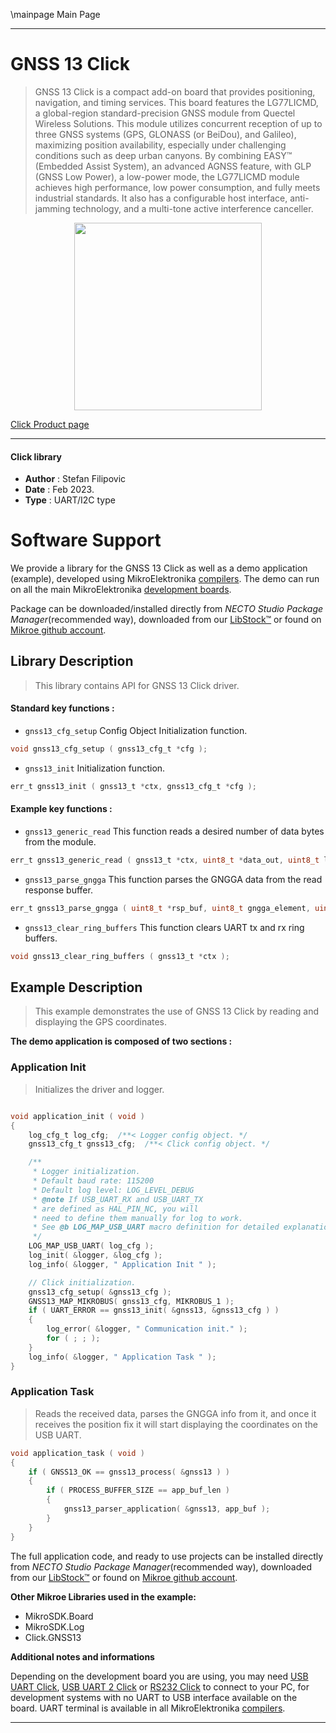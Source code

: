 \mainpage Main Page

---
# GNSS 13 Click

> GNSS 13 Click is a compact add-on board that provides positioning, navigation, and timing services. This board features the LG77LICMD, a global-region standard-precision GNSS module from Quectel Wireless Solutions. This module utilizes concurrent reception of up to three GNSS systems (GPS, GLONASS (or BeiDou), and Galileo), maximizing position availability, especially under challenging conditions such as deep urban canyons. By combining EASY™ (Embedded Assist System), an advanced AGNSS feature, with GLP (GNSS Low Power), a low-power mode, the LG77LICMD module achieves high performance, low power consumption, and fully meets industrial standards. It also has a configurable host interface, anti-jamming technology, and a multi-tone active interference canceller.

<p align="center">
  <img src="https://download.mikroe.com/images/click_for_ide/gnss13_click.png" height=300px>
</p>

[Click Product page](https://www.mikroe.com/gnss-13-click)

---


#### Click library

- **Author**        : Stefan Filipovic
- **Date**          : Feb 2023.
- **Type**          : UART/I2C type


# Software Support

We provide a library for the GNSS 13 Click
as well as a demo application (example), developed using MikroElektronika
[compilers](https://www.mikroe.com/necto-studio).
The demo can run on all the main MikroElektronika [development boards](https://www.mikroe.com/development-boards).

Package can be downloaded/installed directly from *NECTO Studio Package Manager*(recommended way), downloaded from our [LibStock&trade;](https://libstock.mikroe.com) or found on [Mikroe github account](https://github.com/MikroElektronika/mikrosdk_click_v2/tree/master/clicks).

## Library Description

> This library contains API for GNSS 13 Click driver.

#### Standard key functions :

- `gnss13_cfg_setup` Config Object Initialization function.
```c
void gnss13_cfg_setup ( gnss13_cfg_t *cfg );
```

- `gnss13_init` Initialization function.
```c
err_t gnss13_init ( gnss13_t *ctx, gnss13_cfg_t *cfg );
```

#### Example key functions :

- `gnss13_generic_read` This function reads a desired number of data bytes from the module.
```c
err_t gnss13_generic_read ( gnss13_t *ctx, uint8_t *data_out, uint8_t len );
```

- `gnss13_parse_gngga` This function parses the GNGGA data from the read response buffer.
```c
err_t gnss13_parse_gngga ( uint8_t *rsp_buf, uint8_t gngga_element, uint8_t *element_data );
```

- `gnss13_clear_ring_buffers` This function clears UART tx and rx ring buffers.
```c
void gnss13_clear_ring_buffers ( gnss13_t *ctx );
```

## Example Description

> This example demonstrates the use of GNSS 13 Click by reading and displaying the GPS coordinates.

**The demo application is composed of two sections :**

### Application Init

> Initializes the driver and logger.

```c

void application_init ( void )
{
    log_cfg_t log_cfg;  /**< Logger config object. */
    gnss13_cfg_t gnss13_cfg;  /**< Click config object. */

    /** 
     * Logger initialization.
     * Default baud rate: 115200
     * Default log level: LOG_LEVEL_DEBUG
     * @note If USB_UART_RX and USB_UART_TX 
     * are defined as HAL_PIN_NC, you will 
     * need to define them manually for log to work. 
     * See @b LOG_MAP_USB_UART macro definition for detailed explanation.
     */
    LOG_MAP_USB_UART( log_cfg );
    log_init( &logger, &log_cfg );
    log_info( &logger, " Application Init " );

    // Click initialization.
    gnss13_cfg_setup( &gnss13_cfg );
    GNSS13_MAP_MIKROBUS( gnss13_cfg, MIKROBUS_1 );
    if ( UART_ERROR == gnss13_init( &gnss13, &gnss13_cfg ) ) 
    {
        log_error( &logger, " Communication init." );
        for ( ; ; );
    }
    log_info( &logger, " Application Task " );
}

```

### Application Task

> Reads the received data, parses the GNGGA info from it, and once it receives the position fix it will start displaying the coordinates on the USB UART.

```c
void application_task ( void )
{
    if ( GNSS13_OK == gnss13_process( &gnss13 ) )
    {
        if ( PROCESS_BUFFER_SIZE == app_buf_len )
        {
            gnss13_parser_application( &gnss13, app_buf );
        }
    }
}
```

The full application code, and ready to use projects can be installed directly from *NECTO Studio Package Manager*(recommended way), downloaded from our [LibStock&trade;](https://libstock.mikroe.com) or found on [Mikroe github account](https://github.com/MikroElektronika/mikrosdk_click_v2/tree/master/clicks).

**Other Mikroe Libraries used in the example:**

- MikroSDK.Board
- MikroSDK.Log
- Click.GNSS13

**Additional notes and informations**

Depending on the development board you are using, you may need
[USB UART Click](https://www.mikroe.com/usb-uart-click),
[USB UART 2 Click](https://www.mikroe.com/usb-uart-2-click) or
[RS232 Click](https://www.mikroe.com/rs232-click) to connect to your PC, for
development systems with no UART to USB interface available on the board. UART
terminal is available in all MikroElektronika
[compilers](https://shop.mikroe.com/compilers).

---
